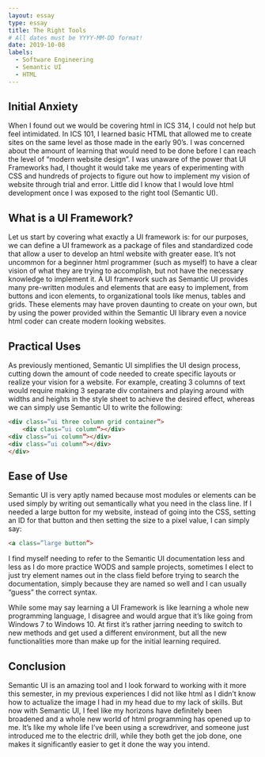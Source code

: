 ```yaml
---
layout: essay
type: essay
title: The Right Tools
# All dates must be YYYY-MM-DD format!
date: 2019-10-08
labels:
  - Software Engineering
  - Semantic UI
  - HTML
---
```

## Initial Anxiety
When I found out we would be covering html in ICS 314, I could not help but feel intimidated. In ICS 101, I learned basic HTML that allowed me to create sites on the same level as those made in the early 90’s. I was concerned about the amount of learning that would need to be done before I can reach the level of “modern website design”. I was unaware of the power that UI Frameworks had, I thought it would take me years of experimenting with CSS and hundreds of projects to figure out how to implement my vision of website through trial and error. Little did I know that I would love html development once I was exposed to the right tool (Semantic UI).

## What is a UI Framework?
Let us start by covering what exactly a UI framework is: for our purposes, we can define a UI framework as a package of files and standardized code that allow a user to develop an html website with greater ease.  It’s not uncommon for a beginner html programmer (such as myself) to have a clear vision of what they are trying to accomplish, but not have the necessary knowledge to implement it. A UI framework such as Semantic UI provides many pre-written modules and elements that are easy to implement, from buttons and icon elements, to organizational tools like menus, tables and grids. These elements may have proven daunting to create on your own, but by using the power provided within the Semantic UI library even a novice html coder can create modern looking websites.

## Practical Uses
As previously mentioned, Semantic UI simplifies the UI design process, cutting down the amount of code needed to create specific layouts or realize your vision for a website. For example, creating 3 columns of text would require making 3 separate div containers and playing around with widths and heights in the style sheet to achieve the desired effect, whereas we can simply use Semantic UI to write the following:

```html
<div class=”ui three column grid container”>
	<div class=”ui column”></div>
<div class=”ui column”></div>
<div class=”ui column”></div>
</div>
```

## Ease of Use
Semantic UI is very aptly named because most modules or elements can be used simply by writing out semantically what you need in the class line. If I needed a large button for my website, instead of going into the CSS, setting an ID for that button and then setting the size to a pixel value, I can simply say:

```html
<a class=”large button”>
```

I find myself needing to refer to the Semantic UI documentation less and less as I do more practice WODS and sample projects, sometimes I elect to just try element names out in the class field before trying to search the documentation, simply because they are named so well and I can usually “guess” the correct syntax.

While some may say learning a UI Framework is like learning a whole new programming language, I disagree and would argue that it’s like going from Windows 7 to Windows 10. At first it’s rather jarring needing to switch to new methods and get used a different environment, but all the new functionalities more than make up for the initial learning required.

## Conclusion
Semantic UI is an amazing tool and I look forward to working with it more this semester, in my previous experiences I did not like html as I didn’t know how to actualize the image I had in my head due to my lack of skills. But now with Semantic UI, I feel like my horizons have definitely been broadened and a whole new world of html programming has opened up to me. It’s like my whole life I’ve been using a screwdriver, and someone just introduced me to the electric drill, while they both get the job done, one makes it significantly easier to get it done the way you intend. 
